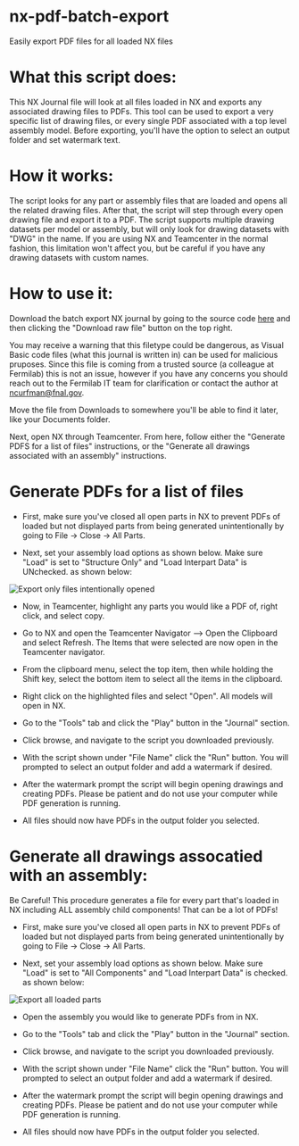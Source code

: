 # nx-pdf-batch-export
Easily export PDF files for all loaded NX files

# What this script does:
This NX Journal file will look at all files loaded in NX and exports any associated drawing files to PDFs. This tool can be used to export a very specific list of drawing files, or every single PDF associated with a top level assembly model. Before exporting, you'll have the option to select an output folder and set watermark text.

# How it works:
The script looks for any part or assembly files that are loaded and opens all the related drawing files. After that, the script will step through every open drawing file and export it to a PDF. The script supports multiple drawing datasets per model or assembly, but will only look for drawing datasets with "DWG" in the name. If you are using NX and Teamcenter in the normal fashion, this limitation won't affect you, but be careful if you have any drawing datasets with custom names.

# How to use it:
Download the batch export NX journal by going to the source code [here](https://github.com/ncurfman/nx-pdf-batch-export/blob/main/NX_Export_PDF_All_Open_Parts_multiple_drawings.vb)  and then clicking the "Download raw file" button on the top right.

You may receive a warning that this filetype could be dangerous, as Visual Basic code files (what this journal is written in) can be used for malicious pruposes. Since this file is coming from a trusted source (a colleague at Fermilab) this is not an issue, however if you have any concerns you should reach out to the Fermilab IT team for clarification or contact the author at ncurfman@fnal.gov.

Move the file from Downloads to somewhere you'll be able to find it later, like your Documents folder. 

Next, open NX through Teamcenter. From here, follow either the "Generate PDFS for a list of files" instructions, or the "Generate all drawings associated with an assembly" instructions.

# Generate PDFs for a list of files
* First, make sure you've closed all open parts in NX to prevent PDFs of loaded but not displayed parts from being generated unintentionally by going to File -> Close -> All Parts.

* Next, set your assembly load options as shown below. Make sure "Load" is set to "Structure Only" and "Load Interpart Data" is UNchecked. as shown below:

![Export only files intentionally opened](https://github.com/user-attachments/assets/e1be0678-04e7-4cf8-8fc9-e669884e5007)

* Now, in Teamcenter, highlight any parts you would like a PDF of, right click, and select copy.

* Go to NX and open the Teamcenter Navigator --> Open the Clipboard and select Refresh. The Items that were selected are now open in the Teamcenter navigator.

* From the clipboard menu, select the top item, then while holding the Shift  key, select the bottom item to select all the items in the clipboard.

* Right click on the highlighted files and select "Open". All models will open in NX.

* Go to the "Tools" tab and click the "Play" button in the "Journal" section.

* Click browse, and navigate to the script you downloaded previously.

* With the script shown under "File Name" click the "Run" button. You will prompted to select an output folder and add a watermark if desired.

* After the watermark prompt the script will begin opening drawings and creating PDFs. Please be patient and do not use your computer while PDF generation is running.

* All files should now have PDFs in the output folder you selected.

# Generate all drawings assocatied with an assembly:

Be Careful! This procedure generates a file for every part that's loaded in NX including ALL assembly child components! That can be a lot of PDFs!

* First, make sure you've closed all open parts in NX to prevent PDFs of loaded but not displayed parts from being generated unintentionally by going to File -> Close -> All Parts.

* Next, set your assembly load options as shown below. Make sure "Load" is set to "All Components" and "Load Interpart Data" is checked. as shown below:

![Export all loaded parts](https://github.com/user-attachments/assets/49700d9c-a0e4-4d33-a8c9-92e49f12222e)

* Open the assembly you would like to generate PDFs from in NX.

* Go to the "Tools" tab and click the "Play" button in the "Journal" section.

* Click browse, and navigate to the script you downloaded previously.

* With the script shown under "File Name" click the "Run" button. You will prompted to select an output folder and add a watermark if desired.

* After the watermark prompt the script will begin opening drawings and creating PDFs. Please be patient and do not use your computer while PDF generation is running.

* All files should now have PDFs in the output folder you selected.
